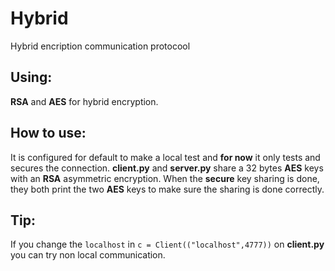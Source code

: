 # Hybrid

Hybrid encription communication protocool

## Using:
**RSA** and **AES** for hybrid encryption.

## How to use:
It is configured for default to make a local test and **for now** it only tests and secures the connection.
**client.py** and **server.py** share a 32 bytes **AES** keys with an **RSA** asymmetric encryption.
When the **secure** key sharing is done, they both print the two **AES** keys to make sure the sharing is done correctly.


## Tip:
If you change the ```localhost``` in ```c = Client(("localhost",4777))``` on **client.py** you can try non local communication.
